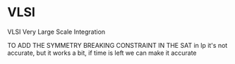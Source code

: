 # VLSI
VLSI Very Large Scale Integration 

TO ADD THE SYMMETRY BREAKING CONSTRAINT IN THE SAT
in lp it's not accurate, but it works a bit, if time is left we can make it accurate
